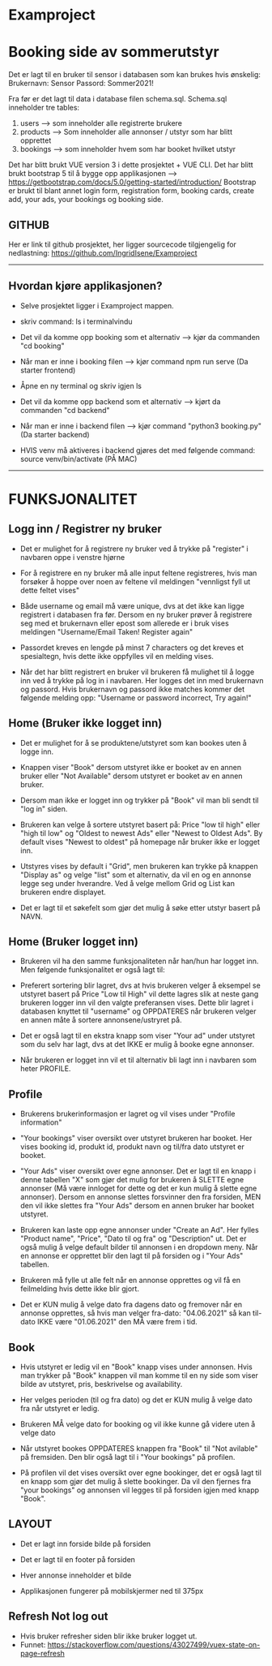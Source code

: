 # Examproject
# Booking side av sommerutstyr

Det er lagt til en bruker til sensor i databasen som kan brukes hvis ønskelig:
Brukernavn: Sensor 
Passord: Sommer2021! 

Fra før er det lagt til data i database filen schema.sql. Schema.sql inneholder tre tables:
1. users --> som inneholder alle registrerte brukere
2. products --> Som inneholder alle annonser / utstyr som har blitt opprettet 
3. bookings  -->  som inneholder hvem som har booket hvilket utstyr

Det har blitt brukt VUE version 3 i dette prosjektet + VUE CLI.
Det har blitt brukt bootstrap 5 til å bygge opp applikasjonen --> https://getbootstrap.com/docs/5.0/getting-started/introduction/ 
Bootstrap er brukt til blant annet login form, registration form, booking cards, create add, your ads, your bookings og booking side.  



## GITHUB
Her er link til github prosjektet, her ligger sourcecode tilgjengelig for nedlastning: https://github.com/IngridIsene/Examproject





________________________________________________________________________________________________________________________________________

## Hvordan kjøre applikasjonen? 

- Selve prosjektet ligger i Examproject mappen.

- skriv command: ls i terminalvindu 

- Det vil da komme opp booking som et alternativ --> kjør da commanden "cd booking"

- Når man er inne i booking filen --> kjør command npm run serve (Da starter frontend) 

- Åpne en ny terminal og skriv igjen ls 

- Det vil da komme opp backend som et alternativ --> kjørt da commanden "cd backend" 

- Når man er inne i backend filen --> kjør command "python3 booking.py" (Da starter backend)

- HVIS venv må aktiveres i backend gjøres det med følgende command: source venv/bin/activate (PÅ MAC)
________________________________________________________________________________________________________________________________________

# FUNKSJONALITET 

## Logg inn / Registrer ny bruker

- Det er mulighet for å registrere ny bruker ved å trykke på "register" i navbaren oppe i venstre hjørne 

- For å registrere en ny bruker må alle input feltene registreres, hvis man forsøker å hoppe over noen av feltene vil meldingen "vennligst fyll ut dette feltet vises"

- Både username og email må være unique, dvs at det ikke kan ligge registrert i databasen fra før. Dersom en ny bruker prøver å registrere seg med et brukernavn eller epost som allerede er i bruk vises meldingen "Username/Email Taken! Register again" 

-  Passordet kreves en lengde på minst 7 characters og det kreves et spesialtegn, hvis dette ikke oppfylles vil en melding vises. 

- Når det har blitt registrert en bruker vil brukeren få mulighet til å logge inn ved å trykke på log in i navbaren. Her logges det inn med brukernavn og passord. Hvis brukernavn og passord ikke matches kommer det følgende melding opp: "Username or password incorrect, Try again!" 


## Home (Bruker ikke logget inn) 

- Det er mulighet for å se produktene/utstyret som kan bookes uten å logge inn. 

- Knappen viser "Book" dersom utstyret ikke er booket av en annen bruker eller "Not Available" dersom utstyret er booket av en annen bruker.

- Dersom man ikke er logget inn og trykker på "Book" vil man bli sendt til "log in" siden.

- Brukeren kan velge å sortere utstyret basert på: Price "low til high" eller "high til low" og "Oldest to newest Ads" eller "Newest to Oldest Ads". By default vises "Newest to oldest" på homepage når bruker ikke er logget inn. 

- Utstyres vises by default i "Grid", men brukeren kan trykke på knappen "Display as" og velge "list" som et alternativ, da vil en og en annonse legge seg under hverandre. Ved å velge mellom Grid og List kan brukeren endre displayet. 

- Det er lagt til et søkefelt som gjør det mulig å søke etter utstyr basert på NAVN. 


## Home (Bruker logget inn) 

- Brukeren vil ha den samme funksjonaliteten når han/hun har logget inn. Men følgende funksjonalitet er også lagt til: 

- Preferert sortering blir lagret, dvs at hvis brukeren velger å eksempel se utstyret basert på Price "Low til High" vil dette lagres slik at neste gang brukeren logger inn vil den valgte preferansen vises. Dette blir lagret i databasen knyttet til "username" og OPPDATERES når brukeren velger en annen måte å sortere annonsene/ustryret på. 

- Det er også lagt til en ekstra knapp som viser "Your ad" under utstyret som du selv har lagt, dvs at det IKKE er mulig å booke egne annonser. 

- Når brukeren er logget inn vil et til alternativ bli lagt inn i navbaren som heter PROFILE. 

## Profile 

- Brukerens brukerinformasjon er lagret og vil vises under "Profile information"

- "Your bookings" viser oversikt over utstyret brukeren har booket. Her vises booking id, produkt id, produkt navn og til/fra dato utstyret er booket. 

- "Your Ads" viser oversikt over egne annonser. Det er lagt til en knapp i denne tabellen "X" som gjør det mulig for brukeren å SLETTE egne annonser (Må være innloget for dette og det er kun mulig å slette egne annonser). Dersom en annonse slettes forsvinner den fra forsiden, MEN den vil ikke slettes fra "Your Ads" dersom en annen bruker har booket utstyret. 

- Brukeren kan laste opp egne annonser under "Create an Ad". Her fylles "Product name", "Price", "Dato til og fra" og "Description" ut. Det er også mulig å velge default bilder til annonsen i en dropdown meny. Når en annonse er opprettet blir den lagt til på forsiden og i "Your Ads" tabellen.

- Brukeren må fylle ut alle felt når en annonse opprettes og vil få en feilmelding hvis dette ikke blir gjort.

- Det er KUN mulig å velge dato fra dagens dato og fremover når en annonse opprettes, så hvis man velger fra-dato: "04.06.2021" så kan til-dato IKKE være "01.06.2021" den MÅ være frem i tid. 

##  Book 
- Hvis utstyret er ledig vil en "Book" knapp vises under annonsen. Hvis man trykker på "Book" knappen vil man komme til en ny side som viser bilde av utstyret, pris, beskrivelse og availability.

- Her velges perioden (til og fra dato) og det er KUN mulig å velge dato fra når utstyret er ledig. 

- Brukeren MÅ velge dato for booking og vil ikke kunne gå videre uten å velge dato

- Når utstyret bookes OPPDATERES knappen fra "Book" til "Not avilable" på fremsiden. Den blir også lagt til i "Your bookings" på profilen. 

- På profilen vil det vises oversikt over egne bookinger, det er også lagt til en knapp som gjør det mulig å slette bookinger. Da vil den fjernes fra "your bookings" og annonsen vil legges til på forsiden igjen med knapp "Book". 


## LAYOUT

- Det er lagt inn forside bilde på forsiden 

- Det er lagt til en footer på forsiden 

- Hver annonse inneholder et bilde

- Applikasjonen fungerer på mobilskjermer ned til 375px

## Refresh Not log out 
- Hvis bruker refresher siden blir ikke bruker logget ut. 
- Funnet: https://stackoverflow.com/questions/43027499/vuex-state-on-page-refresh 